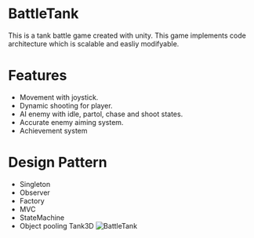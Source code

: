 # BattleTank
This is a tank battle game created with unity. This game implements code architecture which is scalable and easliy modifyable.
# Features
- Movement with joystick.
- Dynamic shooting for player.
- AI enemy with idle, partol, chase and shoot states.
- Accurate enemy aiming system.
- Achievement system
# Design Pattern
- Singleton
- Observer
- Factory
- MVC
- StateMachine
- Object pooling
Tank3D
![BattleTank](https://user-images.githubusercontent.com/95414680/175923024-ae6acc5e-6af7-4c64-9651-4fd167e205e0.jpg)
